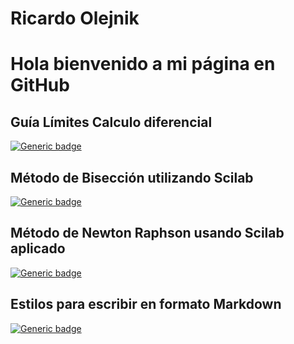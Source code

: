 # Ricardo Olejnik
# Hola bienvenido a mi página en GitHub

## Guía Límites Calculo diferencial

[![Generic badge](https://img.shields.io/badge/Guia:Límites_Ricardo_Olejnik-Disponible-green.svg)](https://github.com/olejnikucv/ricardo/blob/master/limites_Ricardo.pdf)

## Método de Bisección utilizando Scilab

[![Generic badge](https://img.shields.io/badge/Scilab-M%C3%A9todo%20de%20Bisecci%C3%B3n%20utilizando%20Scilab-red)](https://github.com/olejnikucv/ricardo/blob/master/Biseccion%20Scilab/Biseccion_Scilab.md)

## Método de Newton Raphson usando Scilab aplicado

[![Generic badge](https://img.shields.io/badge/Aplicaci%C3%B3n%2FIngenier%C3%ADa%20Qu%C3%ADmica%2F%20Scilab-M%C3%A9todo%20de%20Newton%20Raphson%20y%20fsolver-red)](https://github.com/olejnikucv/ricardo/blob/master/AplicacionNewtonRaph.md)

## Estilos para escribir en formato Markdown

[![Generic badge](https://img.shields.io/badge/Estilos-Markdown-blue)](https://github.com/olejnikucv/ricardo/blob/master/Estilos%20para%20Markdown.md)







